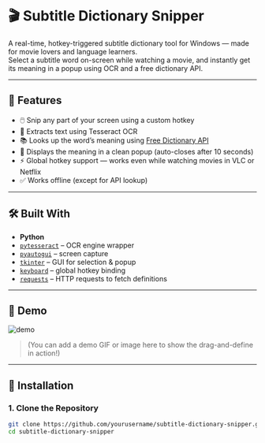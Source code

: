 # 🎬 Subtitle Dictionary Snipper

A real-time, hotkey-triggered subtitle dictionary tool for Windows — made for movie lovers and language learners.  
Select a subtitle word on-screen while watching a movie, and instantly get its meaning in a popup using OCR and a free dictionary API.

---

## 🚀 Features

- 🖱️ Snip any part of your screen using a custom hotkey
- 🧠 Extracts text using Tesseract OCR
- 📚 Looks up the word’s meaning using [Free Dictionary API](https://dictionaryapi.dev/)
- 💬 Displays the meaning in a clean popup (auto-closes after 10 seconds)
- ⚡ Global hotkey support — works even while watching movies in VLC or Netflix
- ✅ Works offline (except for API lookup)

---

## 🛠️ Built With

- **Python**
- [`pytesseract`](https://pypi.org/project/pytesseract/) – OCR engine wrapper
- [`pyautogui`](https://pypi.org/project/pyautogui/) – screen capture
- [`tkinter`](https://docs.python.org/3/library/tkinter.html) – GUI for selection & popup
- [`keyboard`](https://pypi.org/project/keyboard/) – global hotkey binding
- [`requests`](https://pypi.org/project/requests/) – HTTP requests to fetch definitions

---

## 📸 Demo

![demo](demo.gif)  
> (You can add a demo GIF or image here to show the drag-and-define in action!)

---

## 🔧 Installation

### 1. Clone the Repository

```bash
git clone https://github.com/yourusername/subtitle-dictionary-snipper.git
cd subtitle-dictionary-snipper

